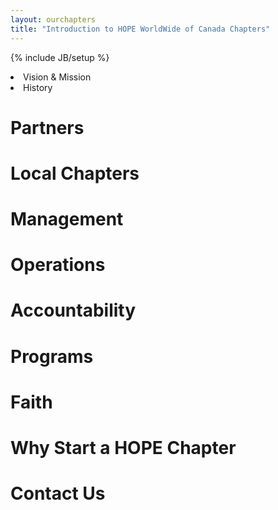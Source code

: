 ```yaml
---
layout: ourchapters
title: "Introduction to HOPE WorldWide of Canada Chapters"
---
```

{% include JB/setup %}

<li><a name="vision">Vision & Mission</a></h1>
<li><a name="history">History</a></h1>
<h1><a name="partners">Partners</a></h1>
<h1><a name="local">Local Chapters</a></h1>
<h1><a name="mgmt">Management</a></h1>
<h1><a name="op">Operations</a></h1>
<h1><a name="acc">Accountability</a></h1>
<h1><a name="prog">Programs</a></h1>
<h1><a name="faith">Faith</a></h1>
<h1><a name="why">Why Start a HOPE Chapter</a></h1>
<h1><a name="contact">Contact Us</a></h1>